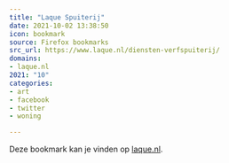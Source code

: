 ```yaml
---
title: "Laque Spuiterij"
date: 2021-10-02 13:38:50
icon: bookmark
source: Firefox bookmarks
src_url: https://www.laque.nl/diensten-verfspuiterij/
domains:
- laque.nl
2021: "10"
categories:
- art
- facebook
- twitter
- woning

---
```

Deze bookmark kan je vinden op [laque.nl](https://www.laque.nl/diensten-verfspuiterij/).

